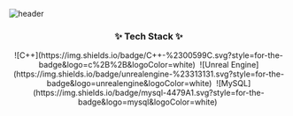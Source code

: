 <!-- Title -->
![header](https://capsule-render.vercel.app/api?type=waving&color=auto&height=300&section=header&text=Wonjun's%20Github&fontSize=90)

<!-- Tech-->
<h3 align="center">✨ Tech Stack ✨</h3>
<div align="center">
  ![C++](https://img.shields.io/badge/C++-%2300599C.svg?style=for-the-badge&logo=c%2B%2B&logoColor=white)&nbsp
  ![Unreal Engine](https://img.shields.io/badge/unrealengine-%23313131.svg?style=for-the-badge&logo=unrealengine&logoColor=white)&nbsp
  ![MySQL](https://img.shields.io/badge/mysql-4479A1.svg?style=for-the-badge&logo=mysql&logoColor=white)&nbsp
</div>

<!--
**wonjun16/wonjun16** is a ✨ _special_ ✨ repository because its `README.md` (this file) appears on your GitHub profile.

Here are some ideas to get you started:

- 🔭 I’m currently working on ...
- 🌱 I’m currently learning ...
- 👯 I’m looking to collaborate on ...
- 🤔 I’m looking for help with ...
- 💬 Ask me about ...
- 📫 How to reach me: ...
- 😄 Pronouns: ...
- ⚡ Fun fact: ...
-->
